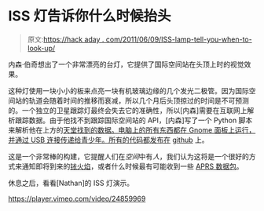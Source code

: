 # ISS 灯告诉你什么时候抬头

> 原文:[https://hack aday . com/2011/06/09/ISS-lamp-tell-you-when-to-look-up/](https://hackaday.com/2011/06/09/iss-lamp-tells-you-when-to-look-up/)

内森·伯奇想出了一个非常漂亮的台灯，它提供了国际空间站在头顶上时的视觉效果。

这种灯使用一块小小的板来点亮一块有机玻璃边缘的几个发光二极管。因为国际空间站的轨道会随着时间的推移而衰减，所以几个月后头顶掠过的时间是不可预测的。一个独立的卫星跟踪灯最终会失去它的准确性，所以[内森]需要在互联网上解析跟踪数据。由于他找不到跟踪国际空间站的 API，[内森]写了一个 Python 脚本来解析他在上方的[天堂找到的数据。电脑上的所有东西都在 Gnome 面板上运行，并通过 USB 连接传递给青少年。所有的代码都发布在](http://www.heavens-above.com/) [github](https://github.com/natronics/ISS-Notify) 上。

这是一个非常棒的构建，它提醒人们在*空间*中有*人*，我们认为这将是一个很好的方式来通知即将到来的[铱火焰](http://en.wikipedia.org/wiki/Satellite_flare#Iridium_satellite_flare)，或者什么时候最有可能收到一些 [APRS 数据包](http://hackaday.com/2011/06/01/radio-packets-from-spaaaace/)。

休息之后，看看[Nathan]的 ISS 灯演示。

<https://player.vimeo.com/video/24859969>

</div> </body> </html>